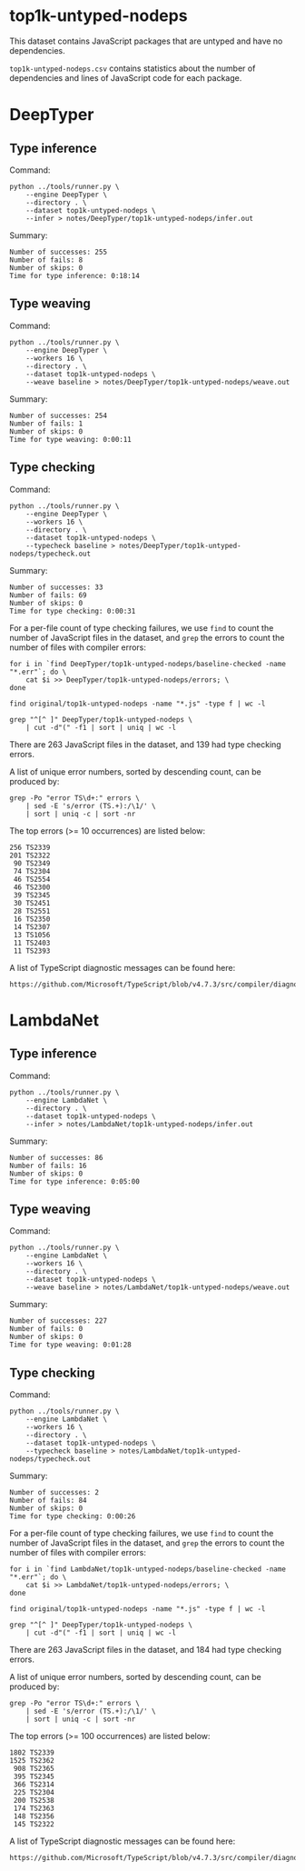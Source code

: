 # top1k-untyped-nodeps

This dataset contains JavaScript packages that are untyped and have no
dependencies.

`top1k-untyped-nodeps.csv` contains statistics about the number of dependencies
and lines of JavaScript code for each package.


# DeepTyper

## Type inference

Command:

    python ../tools/runner.py \
        --engine DeepTyper \
        --directory . \
        --dataset top1k-untyped-nodeps \
        --infer > notes/DeepTyper/top1k-untyped-nodeps/infer.out

Summary:

    Number of successes: 255
    Number of fails: 8
    Number of skips: 0
    Time for type inference: 0:18:14

## Type weaving

Command:

    python ../tools/runner.py \
        --engine DeepTyper \
        --workers 16 \
        --directory . \
        --dataset top1k-untyped-nodeps \
        --weave baseline > notes/DeepTyper/top1k-untyped-nodeps/weave.out

Summary:

    Number of successes: 254
    Number of fails: 1
    Number of skips: 0
    Time for type weaving: 0:00:11

## Type checking

Command:

    python ../tools/runner.py \
        --engine DeepTyper \
        --workers 16 \
        --directory . \
        --dataset top1k-untyped-nodeps \
        --typecheck baseline > notes/DeepTyper/top1k-untyped-nodeps/typecheck.out

Summary:

    Number of successes: 33
    Number of fails: 69
    Number of skips: 0
    Time for type checking: 0:00:31

For a per-file count of type checking failures, we use `find` to count the
number of JavaScript files in the dataset, and `grep` the errors to count the
number of files with compiler errors:

    for i in `find DeepTyper/top1k-untyped-nodeps/baseline-checked -name "*.err"`; do \
        cat $i >> DeepTyper/top1k-untyped-nodeps/errors; \
    done

    find original/top1k-untyped-nodeps -name "*.js" -type f | wc -l

    grep "^[^ ]" DeepTyper/top1k-untyped-nodeps \
        | cut -d"(" -f1 | sort | uniq | wc -l

There are 263 JavaScript files in the dataset, and 139 had type checking errors.

A list of unique error numbers, sorted by descending count, can be produced by:

    grep -Po "error TS\d+:" errors \
        | sed -E 's/error (TS.+):/\1/' \
        | sort | uniq -c | sort -nr

The top errors (>= 10 occurrences) are listed below:

    256 TS2339
    201 TS2322
     90 TS2349
     74 TS2304
     46 TS2554
     46 TS2300
     39 TS2345
     30 TS2451
     28 TS2551
     16 TS2350
     14 TS2307
     13 TS1056
     11 TS2403
     11 TS2393

A list of TypeScript diagnostic messages can be found here:

    https://github.com/Microsoft/TypeScript/blob/v4.7.3/src/compiler/diagnosticMessages.json


# LambdaNet

## Type inference

Command:

    python ../tools/runner.py \
        --engine LambdaNet \
        --directory . \
        --dataset top1k-untyped-nodeps \
        --infer > notes/LambdaNet/top1k-untyped-nodeps/infer.out

Summary:

    Number of successes: 86
    Number of fails: 16
    Number of skips: 0
    Time for type inference: 0:05:00

## Type weaving

Command:

    python ../tools/runner.py \
        --engine LambdaNet \
        --workers 16 \
        --directory . \
        --dataset top1k-untyped-nodeps \
        --weave baseline > notes/LambdaNet/top1k-untyped-nodeps/weave.out

Summary:

    Number of successes: 227
    Number of fails: 0
    Number of skips: 0
    Time for type weaving: 0:01:28

## Type checking

Command:

    python ../tools/runner.py \
        --engine LambdaNet \
        --workers 16 \
        --directory . \
        --dataset top1k-untyped-nodeps \
        --typecheck baseline > notes/LambdaNet/top1k-untyped-nodeps/typecheck.out

Summary:

    Number of successes: 2
    Number of fails: 84
    Number of skips: 0
    Time for type checking: 0:00:26

For a per-file count of type checking failures, we use `find` to count the
number of JavaScript files in the dataset, and `grep` the errors to count the
number of files with compiler errors:

    for i in `find LambdaNet/top1k-untyped-nodeps/baseline-checked -name "*.err"`; do \
        cat $i >> LambdaNet/top1k-untyped-nodeps/errors; \
    done

    find original/top1k-untyped-nodeps -name "*.js" -type f | wc -l

    grep "^[^ ]" DeepTyper/top1k-untyped-nodeps \
        | cut -d"(" -f1 | sort | uniq | wc -l

There are 263 JavaScript files in the dataset, and 184 had type checking errors.

A list of unique error numbers, sorted by descending count, can be produced by:

    grep -Po "error TS\d+:" errors \
        | sed -E 's/error (TS.+):/\1/' \
        | sort | uniq -c | sort -nr

The top errors (>= 100 occurrences) are listed below:

    1802 TS2339
    1525 TS2362
     908 TS2365
     395 TS2345
     366 TS2314
     225 TS2304
     200 TS2538
     174 TS2363
     148 TS2356
     145 TS2322

A list of TypeScript diagnostic messages can be found here:

    https://github.com/Microsoft/TypeScript/blob/v4.7.3/src/compiler/diagnosticMessages.json
